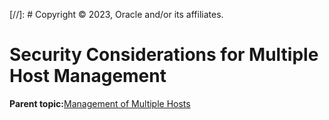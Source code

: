 [//]: # Copyright © 2023, Oracle and/or its affiliates.

# Security Considerations for Multiple Host Management

**Parent topic:**[Management of Multiple Hosts](../topics/cockpit-manage_multiple_hosts.md)

